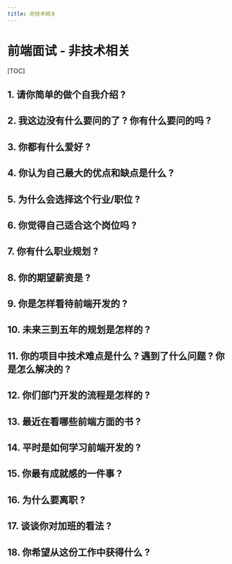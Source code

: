 ```yaml
---
title: 非技术相关
---
```



#  前端面试 - 非技术相关

[TOC]

## 1. 请你简单的做个自我介绍 ?



## 2. 我这边没有什么要问的了 ? 你有什么要问的吗 ?



## 3. 你都有什么爱好 ?



## 4. 你认为自己最大的优点和缺点是什么 ?



## 5. 为什么会选择这个行业/职位 ?



## 6. 你觉得自己适合这个岗位吗 ?



## 7. 你有什么职业规划 ?



## 8. 你的期望薪资是 ?



## 9. 你是怎样看待前端开发的 ?



## 10. 未来三到五年的规划是怎样的 ?



## 11. 你的项目中技术难点是什么 ? 遇到了什么问题 ? 你是怎么解决的 ?



## 12. 你们部门开发的流程是怎样的 ?



## 13. 最近在看哪些前端方面的书 ?



## 14. 平时是如何学习前端开发的 ?



## 15. 你最有成就感的一件事 ?



## 16. 为什么要离职 ?



## 17. 谈谈你对加班的看法 ?



## 18. 你希望从这份工作中获得什么 ?
